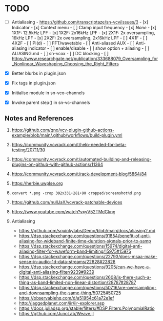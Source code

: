 # TODO

- [ ] Antialiasing
      - https://github.com/transcriptaze/sn-vcv/issues/3
      - [x] Indicator
      - [x] Context menu
      - [ ] Clamp input frequency
      - [x] _None_
      - [x] 1X1F: 12.5kHz LPF
      - [x] 1X2F: 2x16kHz LPF
      - [x] 2X1F: 2x oversampling, 16kHz LPF
      - [x] 2X2F: 2x oversampling, 2x16kHz LPF
      - [ ] 4X1F
      - [ ] 4X2F
      - [ ] PI(d)
      - [ ] FFT/wavetable
      - [ ] Anti-aliased AUX
      - [ ] Anti-aliasing indicator
           - [ ] enable/disable
           - [ ] show option + aliasing
      - [ ] ALIASING.md
      - [ ] sn-vcox
      - [ ] DC blocking
      - [ ] https://www.researchgate.net/publication/333688079_Oversampling_for_Nonlinear_Waveshaping_Choosing_the_Right_Filters

- [x] Better blurbs in plugin.json
- [x] Fix tags in plugin.json
- [x] Initialise module in sn-vco-channels
- [x] Invoke parent step() in sn-vc-channels


## Notes and References

1. https://github.com/qno/vcv-plugin-github-actions-example/blob/main/.github/workflows/build-plugin.yml
2. https://community.vcvrack.com/t/help-needed-for-beta-testing/20711/30
3. https://community.vcvrack.com/t/automated-building-and-releasing-plugins-on-github-with-github-actions/11364
4. https://community.vcvrack.com/t/rack-development-blog/5864/84
5. https://herbie.uwplse.org
6. `convert *.png -crop 392x331+281+90 cropped/screenshot%d.png`
7. https://github.com/nullJaX/vcvrack-patchable-devices
8. https://www.youtube.com/watch?v=yV52TMdGkng

9. Antialiasing
      - https://github.com/squinkylabs/Demo/blob/main/docs/aliasing2.md
      - https://dsp.stackexchange.com/questions/91854/benefit-of-anti-aliasing-for-wideband-finite-time-duration-signals-prior-to-samp
      - https://dsp.stackexchange.com/questions/15974/digital-anti-aliasing-filter-for-waveform-band-limiting/15975#15975
      - https://dsp.stackexchange.com/questions/22793/does-msaa-make-sense-in-audio-1d-data-streams/22828#22828
      - https://dsp.stackexchange.com/questions/9205/can-we-have-a-digital-anti-aliasing-filter/9239#9239
      - https://dsp.stackexchange.com/questions/2608/is-there-such-a-thing-as-band-limited-non-linear-distortion/28787#28787
      - https://dsp.stackexchange.com/questions/50716/are-oversampling-and-downsampling-the-same-thing/50725#50725
      - https://observablehq.com/d/a51954c61a72e1ef
      - http://jaggedplanet.com/iir/iir-explorer.asp
      - https://docs.juliadsp.org/stable/filters/#DSP.Filters.PolynomialRatio
      - https://github.com/JunoLab/Weave.jl
